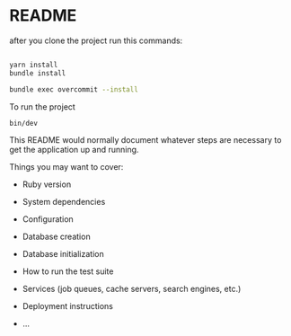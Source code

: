 # README

after you clone the project run this commands:

```bash

yarn install
bundle install

bundle exec overcommit --install

```


To run the project

```bash
bin/dev
```


This README would normally document whatever steps are necessary to get the
application up and running.

Things you may want to cover:

* Ruby version

* System dependencies

* Configuration

* Database creation

* Database initialization

* How to run the test suite

* Services (job queues, cache servers, search engines, etc.)

* Deployment instructions

* ...

